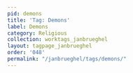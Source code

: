 ```yaml
---
pid: demons
title: 'Tag: Demons'
label: Demons
category: Religious
collection: worktags_janbrueghel
layout: tagpage_janbrueghel
order: '048'
permalink: "/janbrueghel/tags/demons/"
---
```

